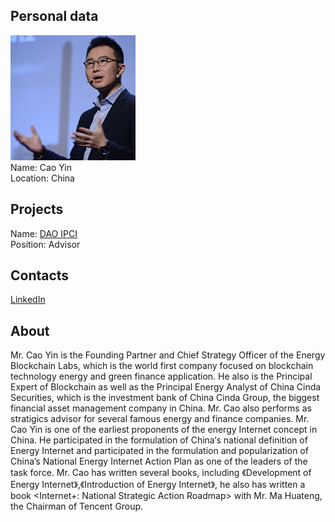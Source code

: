 ## Personal data
![cao yin photo](photo/cao_yin.jpg)  
Name:   Cao Yin  
Location: China  
## Projects 
Name: [DAO IPCI](../projects/dao_ipci.md)  
Position: Advisor   
## Contacts      
[LinkedIn](https://www.linkedin.com/in/caoyin/)  
## About
Mr. Cao Yin is the Founding Partner and Chief Strategy Officer of the Energy Blockchain Labs, which is the world first company focused on blockchain technology energy and green finance application.
He also is the Principal Expert of Blockchain as well as the Principal Energy Analyst of China Cinda Securities, which is the investment bank of China Cinda Group, the biggest financial asset management company in China. Mr. Cao also performs as stratigics advisor for several famous energy and finance companies. 
Mr. Cao Yin is one of the earliest proponents of the energy Internet concept in China. He participated in the formulation of China‘s national definition of Energy Internet and participated in the formulation and popularization of China’s National Energy Internet Action Plan as one of the leaders of the task force. 
Mr. Cao has written several books, including 《Development of Energy Internet》,《Introduction of Energy Internet》, he also has written a book <Internet+: National Strategic Action Roadmap> with Mr. Ma Huateng, the Chairman of Tencent Group.   
